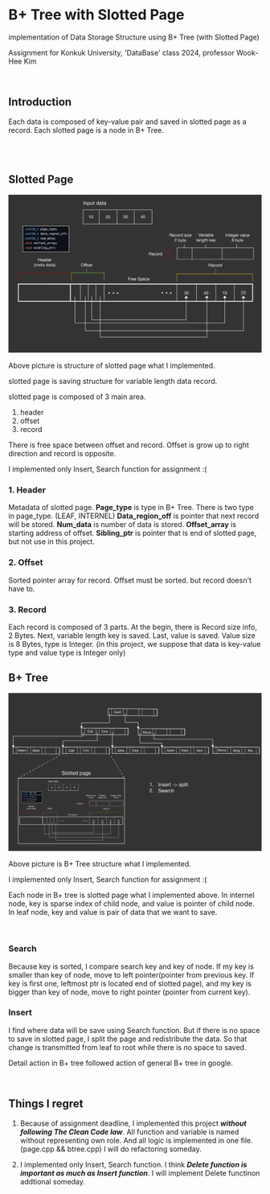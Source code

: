 # B+ Tree with Slotted Page

implementation of Data Storage Structure using B+ Tree (with Slotted Page)

Assignment for Konkuk University, 'DataBase' class 2024,  professor Wook-Hee Kim


</br>

## Introduction

Each data is composed of key-value pair and saved in slotted page as a record. 
Each slotted page is a node in B+ Tree. 


</br>
</br>

## Slotted Page
![slotted page](images/데이터베이스-570.jpg)

Above picture is structure of slotted page what I implemented.

slotted page is saving structure for variable length data record. 

slotted page is composed of 3 main area.
1. header
2. offset
3. record

There is free space between offset and record. Offset is grow up to right direction and record is opposite.

I implemented only Insert, Search function for assignment :(

### 1. Header 
Metadata of slotted page. __Page_type__ is type in B+ Tree. There is two type in page_type. (LEAF, INTERNEL) __Data_region_off__ is pointer that next record will be stored. __Num_data__ is number of data is stored. __Offset_array__ is starting address of offset. __Sibling_ptr__ is pointer that is end of slotted page, but not use in this project.


### 2. Offset
Sorted pointer array for record. Offset must be sorted. but record doesn't have to.


### 3. Record
Each record is composed of 3 parts. At the begin, there is Record size info, 2 Bytes. Next, variable length key is saved. Last, value is saved. Value size is 8 Bytes, type is Integer. (in this project, we suppose that data is key-value type and value type is Integer only)


## B+ Tree
![b+ tree](images/데이터베이스-571.jpg)


Above picture is B+ Tree structure what I implemented.

I implemented only Insert, Search function for assignment :(

Each node in B+ tree is slotted page what I implemented above. In internel node, key is sparse index of child node, and value is pointer of child node. In leaf node, key and value is pair of data that we want to save.

</br>

### Search
Because key is sorted, I compare search key and key of node. If my key is smaller than key of node, move to left pointer(pointer from previous key. If key is first one, leftmost ptr is located end of slotted page), and my key is bigger than key of node, move to right pointer (pointer from current key).

### Insert 
I find where data will be save using Search function. But if there is no space to save in slotted page, I split the page and redistribute the data. So that change is transmitted from leaf to root while there is no space to saved. 

Detail action in B+ tree followed action of general B+ tree in google.

</br>

## Things I regret

1. Because of assignment deadline, I implemented this project ***without following The Clean Code law***. All function and variable is named without representing own role. And all logic is implemented in one file. (page.cpp && btree.cpp) I will do  refactoring someday.

2. I implemented only Insert, Search function. I think ***Delete function is important as much as Insert function***. I will implement Delete functinon addtional someday.



